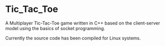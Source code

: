# Tic_Tac_Toe
A Multiplayer Tic-Tac-Toe game written in C++ based on the client-server model using the basics of socket programming.

Currently the source code has been compiled for Linux systems.
